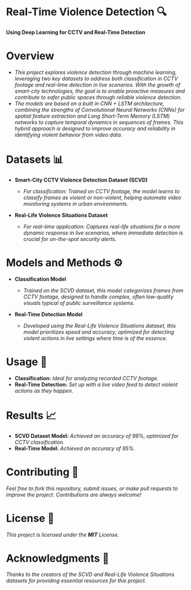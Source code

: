 # Real-Time Violence Detection 🔍
**Using Deep Learning for CCTV and Real-Time Detection**

# Overview
* *This project explores violence detection through machine learning, leveraging two key datasets to address both classification in CCTV footage and real-time detection in live scenarios. With the growth of smart-city technologies, the goal is to enable proactive measures and contribute to safer public spaces through reliable violence detection.*
* *The models are based on a built in CNN + LSTM architecture, combining the strengths of Convolutional Neural Networks (CNNs) for spatial feature extraction and Long Short-Term Memory (LSTM) networks to capture temporal dynamics in sequences of frames. This hybrid approach is designed to improve accuracy and reliability in identifying violent behavior from video data.*

# Datasets 📊
* **Smart-City CCTV Violence Detection Dataset (SCVD)**
  * *For classification: Trained on CCTV footage, the model learns to classify frames as violent or non-violent, helping automate video monitoring systems in urban environments.*

* **Real-Life Violence Situations Dataset**
  * *For real-time application: Captures real-life situations for a more dynamic response in live scenarios, where immediate detection is crucial for on-the-spot security alerts.*
 
# Models and Methods ⚙️
* **Classification Model**
  * *Trained on the SCVD dataset, this model categorizes frames from CCTV footage, designed to handle complex, often low-quality visuals typical of public surveillance systems.*

* **Real-Time Detection Model**
  * *Developed using the Real-Life Violence Situations dataset, this model prioritizes speed and accuracy, optimized for detecting violent actions in live settings where time is of the essence.*

# Usage 🎥
* **Classification:** *Ideal for analyzing recorded CCTV footage.*
* **Real-Time Detection:** *Set up with a live video feed to detect violent actions as they happen.*

# Results 📈
* **SCVD Dataset Model:** *Achieved an accuracy of 99%, optimized for CCTV classification.*
* **Real-Time Model:** *Achieved an accuracy of 95%.*

# Contributing 🤝
*Feel free to fork this repository, submit issues, or make pull requests to improve the project. Contributions are always welcome!*

# License 📄
*This project is licensed under the **MIT** License.*

# Acknowledgments 🙏
*Thanks to the creators of the SCVD and Real-Life Violence Situations datasets for providing essential resources for this project.*
